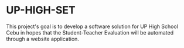 # UP-HIGH-SET

This project's goal is to develop a software solution for UP High School Cebu in hopes that the Student-Teacher Evaluation will be automated through a website application.
